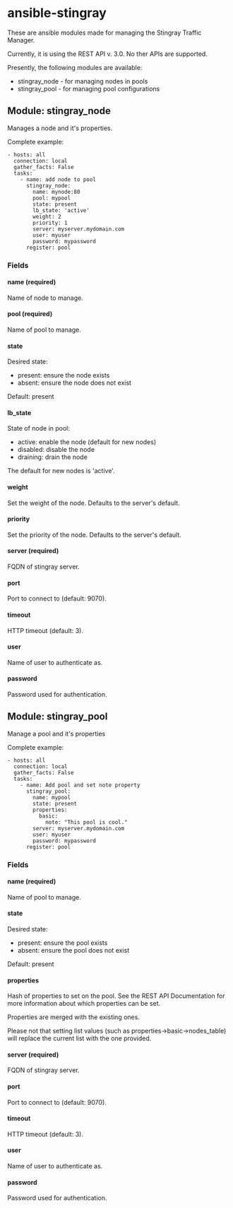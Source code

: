 # ansible-stingray

These are ansible modules made for managing the Stingray Traffic Manager.

Currently, it is using the REST API v. 3.0. No ther APIs are supported.

Presently, the following modules are available:
  * stingray\_node - for managing nodes in pools
  * stingray\_pool - for managing pool configurations

## Module: stingray_node
Manages a node and it's properties.

Complete example:
```
- hosts: all
  connection: local
  gather_facts: False
  tasks:
    - name: add node to pool
      stingray_node:
        name: mynode:80
        pool: mypool
        state: present
        lb_state: 'active'
        weight: 2
        priority: 1
        server: myserver.mydomain.com
        user: myuser
        password: mypassword
      register: pool
```

### Fields

#### name (required)
Name of node to manage.

#### pool (required)
Name of pool to manage.

#### state
Desired state:
  * present: ensure the node exists
  * absent: ensure the node does not exist

Default: present

#### lb_state
State of node in pool:
  * active: enable the node (default for new nodes)
  * disabled: disable the node
  * draining: drain the node

The default for new nodes is 'active'.

#### weight
Set the weight of the node.
Defaults to the server's default.

#### priority
Set the priority of the node.
Defaults to the server's default.

#### server (required)
FQDN of stingray server.

#### port
Port to connect to (default: 9070).

#### timeout
HTTP timeout (default: 3).

#### user
Name of user to authenticate as.

#### password
Password used for authentication.


## Module: stingray_pool
Manage a pool and it's properties

Complete example:
```
- hosts: all
  connection: local
  gather_facts: False
  tasks:
    - name: Add pool and set note property
      stingray_pool:
        name: mypool
        state: present
        properties:
          basic:
            note: "This pool is cool."
        server: myserver.mydomain.com
        user: myuser
        password: mypassword
      register: pool
```

### Fields

#### name (required)
Name of pool to manage.

#### state
Desired state:
  * present: ensure the pool exists
  * absent: ensure the pool does not exist

Default: present

#### properties
Hash of properties to set on the pool. See the REST API Documentation for more
information about which properties can be set.

Properties are merged with the existing ones.

Please not that setting list values (such as properties->basic->nodes\_table)
will replace the current list with the one provided.

#### server (required)
FQDN of stingray server.

#### port
Port to connect to (default: 9070).

#### timeout
HTTP timeout (default: 3).

#### user
Name of user to authenticate as.

#### password
Password used for authentication.
